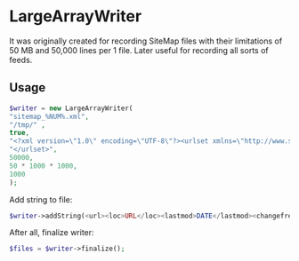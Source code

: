 # LargeArrayWriter

It was originally created for recording SiteMap files with their limitations of 50 MB and 50,000 lines per 1 file. Later useful for recording all sorts of feeds.

## Usage

```php
$writer = new LargeArrayWriter(
"sitemap_%NUM%.xml",
"/tmp/" ,
true,
"<?xml version=\"1.0\" encoding=\"UTF-8\"?><urlset xmlns=\"http://www.sitemaps.org/schemas/sitemap/0.9\">\n",
"</urlset>",
50000,
50 * 1000 * 1000,
1000
);
```
Add string to file:
```php
$writer->addString(<url><loc>URL</loc><lastmod>DATE</lastmod><changefreq>daily</changefreq></url>\n);
```
After all, finalize writer:
```php
$files = $writer->finalize();
```